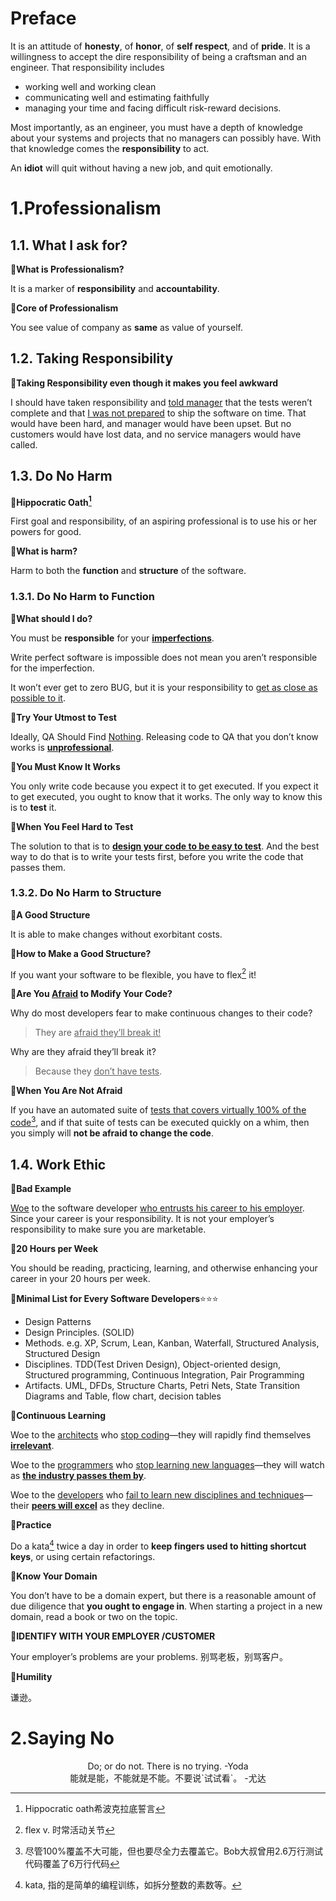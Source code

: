 # Preface

It is an attitude of **honesty**, of **honor**, of **self respect**, and of **pride**. It is a willingness to accept the dire responsibility of being a craftsman and an engineer. That responsibility includes

- working well and working clean
- communicating well and estimating faithfully
- managing your time and facing difficult risk-reward decisions. 


Most importantly, as an engineer, you must have a depth of knowledge about your systems and projects that no managers can possibly have. With that knowledge comes the **responsibility** to act.



An **idiot** will quit without having a new job, and quit emotionally.



# 1.Professionalism

## 1.1. What I ask for?

📌**What is Professionalism?**

It is a marker of **responsibility** and **accountability**.



📌**Core of Professionalism**

You see value of company as **same** as value of yourself.



## 1.2. Taking Responsibility

📌**Taking Responsibility even though it makes you feel awkward**

I should have taken responsibility and <u>told manager</u> that the tests weren’t complete and that <u>I was not prepared</u> to ship the software on time. That would have been hard, and manager would have been upset. But no customers would have lost data, and no service managers would have called.



## 1.3. Do No Harm

📌**Hippocratic Oath[^1]**

First goal and responsibility, of an aspiring professional is to use his or her powers for good.



📌**What is harm?**

Harm to both the **function** and **structure** of the software.



### 1.3.1. Do No Harm to Function

📌**What should I do?**

You must be **responsible** for your **<u>imperfections</u>**.

Write perfect software is impossible does not mean you aren’t responsible for the imperfection.

It won’t ever get to zero BUG, but it is your responsibility to <u>get as close as possible to it</u>.



📌**Try Your Utmost to Test**

Ideally, QA Should Find <u>Nothing</u>. Releasing code to QA that you don’t know works is <u>**unprofessional**</u>.



📌**You Must Know It Works**

You only write code because you expect it to get executed. If you expect it to get executed, you ought to know that it works. The only way to know this is to **test** it.



📌**When You Feel Hard to Test**

The solution to that is to <u>**design your code to be easy to test**</u>. And the best way to do that is to write your tests first, before you write the code that passes them.



### 1.3.2. Do No Harm to Structure

📌**A Good Structure**

It is able to make changes without exorbitant costs.



📌**How to Make a Good Structure?**

If you want your software to be flexible, you have to flex[^2] it!



📌**Are You <u>Afraid</u> to Modify Your Code?**

Why do most developers fear to make continuous changes to their code? 

> They are <u>afraid they’ll break it!</u> 

Why are they afraid they’ll break it? 

> Because they <u>don’t have tests</u>.



📌**When You Are Not Afraid**

If you have an automated suite of <u>tests that covers virtually 100% of the code</u>[^3], and if that suite of tests can be executed quickly on a whim, then you simply will **not be afraid to change the code**.



## 1.4. Work Ethic

📌**Bad Example**

<u>Woe</u> to the software developer <u>who entrusts his career to his employer</u>. Since your career is your responsibility. It is not your employer’s responsibility to make sure you are marketable.



📌**20 Hours per Week**

You should be reading, practicing, learning, and otherwise enhancing your career in your 20 hours per week.



📌**Minimal List for Every Software Developers**⭐⭐⭐

- Design Patterns
- Design Principles. (SOLID)
- Methods. e.g. XP, Scrum, Lean, Kanban, Waterfall, Structured Analysis, Structured Design
- Disciplines. TDD(Test Driven Design), Object-oriented design, Structured programming, Continuous Integration, Pair Programming
- Artifacts. UML, DFDs, Structure Charts, Petri Nets, State Transition Diagrams and Table, flow chart, decision tables



📌**Continuous Learning**

Woe to the <u>architects</u> who <u>stop coding</u>—they will rapidly find themselves <u>**irrelevant**</u>. 

Woe to the <u>programmers</u> who <u>stop learning new languages</u>—they will watch as <u>**the industry passes them by**</u>. 

Woe to the <u>developers</u> who <u>fail to learn new disciplines and techniques</u>—their <u>**peers will excel**</u> as they decline.



📌**Practice**

Do a kata[^4] twice a day in order to **keep fingers used to hitting shortcut keys**, or using certain refactorings.



📌**Know Your Domain**

You don’t have to be a domain expert, but there is a reasonable amount of due diligence that **you ought to engage in**. When starting a project in a new domain, read a book or two on the topic.



📌**IDENTIFY WITH YOUR EMPLOYER /CUSTOMER**

Your employer’s problems are your problems. 别骂老板，别骂客户。



📌**Humility**

谦逊。



# 2.Saying No

<div align="center">
    Do; or do not. There is no trying. -Yoda<br>
    能就是能，不能就是不能。不要说`试试看`。 -尤达
</div>









[^1]: Hippocratic oath希波克拉底誓言
[^2]: flex v.  时常活动关节
[^3]: 尽管100%覆盖不大可能，但也要尽全力去覆盖它。Bob大叔曾用2.6万行测试代码覆盖了6万行代码
[^4]: kata,  指的是简单的编程训练，如拆分整数的素数等。
[^5]: domain,  在软件行业通常翻译为业务

